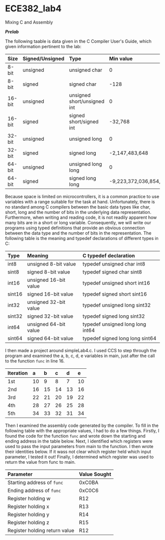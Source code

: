 ECE382_lab4
===========

Mixing C and Assembly


__*Prelab*__

The following taable is data given in the C Compiler User's Guide, which given information pertinent to the lab:

|__Size__|__Signed/Unsigned__|__Type__|__Min value__|__Max value__|
|:--|:--|:--|:--|:--|
|8-bit|unsigned|unsigned char|0|255|
|8-bit|signed|signed char|-128|127|
|16-bit|unsigned|unsigned short/unsigned int|0|65,535|
|16-bit|signed|signed short/signed int|-32,768|32,767|
|32-bit|unsigned|unsigned long|0|4,294,967,295|
|32-bit|signed|signed long|-2,147,483,648|2,147,483,647|
|64-bit|unsigned|unsigned long long|0|18,446,744,073,709,551,615|
|64-bit|signed|signed long long|-9,223,372,036,854,775,808|9,223,372,036,854,775,807|

Because space is limited on microcontrollers, it is a common practice to use variables with a range suitable for the task at hand. Unfortunately, there is no standard among C compilers between the basic data types like char, short, long and the number of bits in the underlying data representation. Furthermore, when writing and reading code, it is not readily apparent how many bits are in a short or long variable. Consequently, we will write our programs using typed definitions that provide an obvious connection between the data type and the number of bits in the representation. The following table is the meaning and typedef declarations of different types in C:

|__Type__|__Meaning__|__C typedef declaration__|
|:--|:--|:--|
|int8|unsigned 8-bit value|typedef unsigned char int8|
|sint8|signed 8-bit value|typedef signed char sint8|
|int16|unsigned 16-bit value|typedef unsigned short int16|
|sint16|signed 16-bit value|typedef signed short sint16|
|int32|unsigned 32-bit value|typedef unsigned long sint32|
|sint32|signed 32-bit value|typedef signed long sint32|
|int64|unsigned 64-bit value|typedef unsigned long long int64|
|sint64|signed 64-bit value|typedef signed long long sint64|

I then made a project around simpleLab4.c. I used CCS to step through the program and examined the a, b, c, d, e variables in main, just after the call to the function `func` in line 16.

|__Iteration__|__a__|__b__|__c__|__d__|__e__|
|:--|:--|:--|:--|:--|:--|
|1st|10|9|8|7|10|
|2nd|16|15|14|13|16|
|3rd|22|21|20|19|22|
|4th|28|27|26|25|28|
|5th|34|33|32|31|34|

Then I examined the assembly code generated by the compiler. To fill in the following table with the appropriate values, I had to do a few things. Firstly, I found the code for the function `func` and wrote down the starting and ending address in the table below. Next, I identified which registers were used to pass the input parameters from main to the function. I then wrote their identities below. If it wass not clear which register held which input parameter, I tested it out! Finally, I determined which register was used to return the value from func to main.

|__Parameter__|__Value Sought__|
|:--|:--|
|Starting address of `func`|0xC0BA|
|Ending address of `func`|0xC0C6|
|Register holding w|R12|
|Register holding x|R13|
|Register holding y|R14|
|Register holding z|R15|
|Register holding return value|R12|


